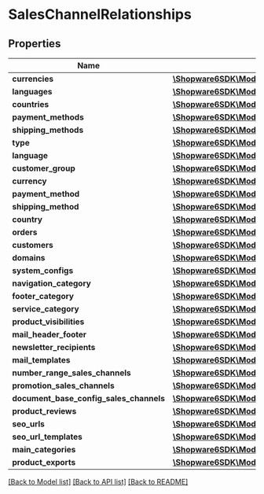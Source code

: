 # SalesChannelRelationships

## Properties
Name | Type | Description | Notes
------------ | ------------- | ------------- | -------------
**currencies** | [**\Shopware6SDK\Model\SalesChannelRelationshipsCurrencies**](SalesChannelRelationshipsCurrencies.md) |  | [optional] 
**languages** | [**\Shopware6SDK\Model\SalesChannelRelationshipsLanguages**](SalesChannelRelationshipsLanguages.md) |  | [optional] 
**countries** | [**\Shopware6SDK\Model\SalesChannelRelationshipsCountries**](SalesChannelRelationshipsCountries.md) |  | [optional] 
**payment_methods** | [**\Shopware6SDK\Model\SalesChannelRelationshipsPaymentMethods**](SalesChannelRelationshipsPaymentMethods.md) |  | [optional] 
**shipping_methods** | [**\Shopware6SDK\Model\SalesChannelRelationshipsShippingMethods**](SalesChannelRelationshipsShippingMethods.md) |  | [optional] 
**type** | [**\Shopware6SDK\Model\SalesChannelRelationshipsType**](SalesChannelRelationshipsType.md) |  | [optional] 
**language** | [**\Shopware6SDK\Model\SalesChannelRelationshipsLanguage**](SalesChannelRelationshipsLanguage.md) |  | [optional] 
**customer_group** | [**\Shopware6SDK\Model\SalesChannelRelationshipsCustomerGroup**](SalesChannelRelationshipsCustomerGroup.md) |  | [optional] 
**currency** | [**\Shopware6SDK\Model\SalesChannelRelationshipsCurrency**](SalesChannelRelationshipsCurrency.md) |  | [optional] 
**payment_method** | [**\Shopware6SDK\Model\SalesChannelRelationshipsPaymentMethod**](SalesChannelRelationshipsPaymentMethod.md) |  | [optional] 
**shipping_method** | [**\Shopware6SDK\Model\SalesChannelRelationshipsShippingMethod**](SalesChannelRelationshipsShippingMethod.md) |  | [optional] 
**country** | [**\Shopware6SDK\Model\SalesChannelRelationshipsCountry**](SalesChannelRelationshipsCountry.md) |  | [optional] 
**orders** | [**\Shopware6SDK\Model\SalesChannelRelationshipsOrders**](SalesChannelRelationshipsOrders.md) |  | [optional] 
**customers** | [**\Shopware6SDK\Model\SalesChannelRelationshipsCustomers**](SalesChannelRelationshipsCustomers.md) |  | [optional] 
**domains** | [**\Shopware6SDK\Model\SalesChannelRelationshipsDomains**](SalesChannelRelationshipsDomains.md) |  | [optional] 
**system_configs** | [**\Shopware6SDK\Model\SalesChannelRelationshipsSystemConfigs**](SalesChannelRelationshipsSystemConfigs.md) |  | [optional] 
**navigation_category** | [**\Shopware6SDK\Model\SalesChannelRelationshipsNavigationCategory**](SalesChannelRelationshipsNavigationCategory.md) |  | [optional] 
**footer_category** | [**\Shopware6SDK\Model\SalesChannelRelationshipsFooterCategory**](SalesChannelRelationshipsFooterCategory.md) |  | [optional] 
**service_category** | [**\Shopware6SDK\Model\SalesChannelRelationshipsServiceCategory**](SalesChannelRelationshipsServiceCategory.md) |  | [optional] 
**product_visibilities** | [**\Shopware6SDK\Model\SalesChannelRelationshipsProductVisibilities**](SalesChannelRelationshipsProductVisibilities.md) |  | [optional] 
**mail_header_footer** | [**\Shopware6SDK\Model\SalesChannelRelationshipsMailHeaderFooter**](SalesChannelRelationshipsMailHeaderFooter.md) |  | [optional] 
**newsletter_recipients** | [**\Shopware6SDK\Model\SalesChannelRelationshipsNewsletterRecipients**](SalesChannelRelationshipsNewsletterRecipients.md) |  | [optional] 
**mail_templates** | [**\Shopware6SDK\Model\SalesChannelRelationshipsMailTemplates**](SalesChannelRelationshipsMailTemplates.md) |  | [optional] 
**number_range_sales_channels** | [**\Shopware6SDK\Model\SalesChannelRelationshipsNumberRangeSalesChannels**](SalesChannelRelationshipsNumberRangeSalesChannels.md) |  | [optional] 
**promotion_sales_channels** | [**\Shopware6SDK\Model\SalesChannelRelationshipsPromotionSalesChannels**](SalesChannelRelationshipsPromotionSalesChannels.md) |  | [optional] 
**document_base_config_sales_channels** | [**\Shopware6SDK\Model\SalesChannelRelationshipsDocumentBaseConfigSalesChannels**](SalesChannelRelationshipsDocumentBaseConfigSalesChannels.md) |  | [optional] 
**product_reviews** | [**\Shopware6SDK\Model\SalesChannelRelationshipsProductReviews**](SalesChannelRelationshipsProductReviews.md) |  | [optional] 
**seo_urls** | [**\Shopware6SDK\Model\SalesChannelRelationshipsSeoUrls**](SalesChannelRelationshipsSeoUrls.md) |  | [optional] 
**seo_url_templates** | [**\Shopware6SDK\Model\SalesChannelRelationshipsSeoUrlTemplates**](SalesChannelRelationshipsSeoUrlTemplates.md) |  | [optional] 
**main_categories** | [**\Shopware6SDK\Model\SalesChannelRelationshipsMainCategories**](SalesChannelRelationshipsMainCategories.md) |  | [optional] 
**product_exports** | [**\Shopware6SDK\Model\SalesChannelRelationshipsProductExports**](SalesChannelRelationshipsProductExports.md) |  | [optional] 

[[Back to Model list]](../../README.md#documentation-for-models) [[Back to API list]](../../README.md#documentation-for-api-endpoints) [[Back to README]](../../README.md)

